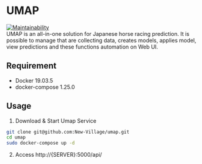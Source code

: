 UMAP  
====
[![Maintainability](https://api.codeclimate.com/v1/badges/7ea409c6588d420e4baa/maintainability)](https://codeclimate.com/github/New-Village/umap/maintainability)  
UMAP is an all-in-one solution for Japanese horse racing prediction. It is possible to manage that are collecting data, creates models, applies model, view predictions and these functions automation on Web UI.

## Requirement
* Docker 19.03.5
* docker-compose 1.25.0

## Usage
1. Download & Start Umap Service
```bash
git clone git@github.com:New-Village/umap.git
cd umap
sudo docker-compose up -d
```
2. Access http://{SERVER}:5000/api/
